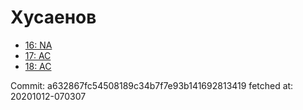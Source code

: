 # Хусаенов
- [16: NA](16.md)
- [17: AC](17.md)
- [18: AC](18.md)

Commit: a632867fc54508189c34b7f7e93b141692813419
 fetched at: 20201012-070307

